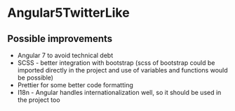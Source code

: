# Angular5TwitterLike

## Possible improvements

* Angular 7 to avoid technical debt
* SCSS - better integration with bootstrap (scss of bootstrap could be imported directly in the project and use of variables and functions would be possible)
* Prettier for some better code formatting
* I18n - Angular handles internationalization well, so it should be used in the project too
